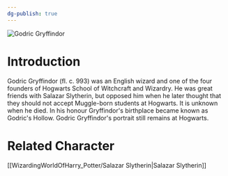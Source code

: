 ```yaml
---
dg-publish: true
---
```

![Godric Gryffindor](http://rxbg5ysja.bkt.gdipper.com/Godric_Gryffindor.png)
# Introduction
Godric Gryffindor (fl. c. 993) was an English wizard and one of the four founders of Hogwarts School of Witchcraft and Wizardry. He was great friends with Salazar Slytherin, but opposed him when he later thought that they should not accept Muggle-born students at Hogwarts. It is unknown when he died. In his honour Gryffindor's birthplace became known as Godric's Hollow. Godric Gryffindor's portrait still remains at Hogwarts.

# Related Character
[[WizardingWorldOfHarry_Potter/Salazar Slytherin\|Salazar Slytherin]]

